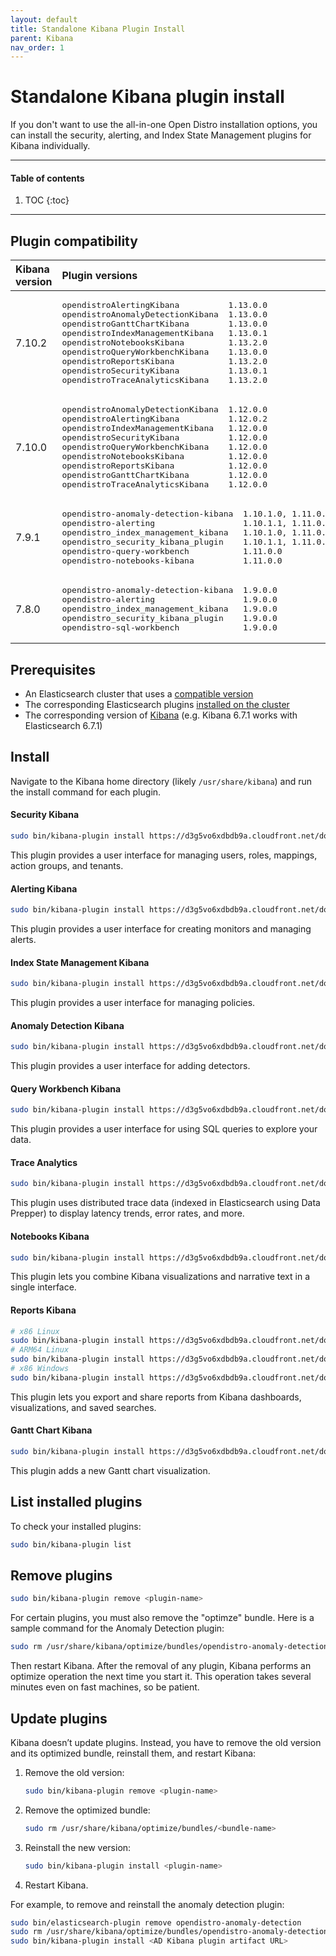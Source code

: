 ```yaml
---
layout: default
title: Standalone Kibana Plugin Install
parent: Kibana
nav_order: 1
---
```


# Standalone Kibana plugin install

If you don't want to use the all-in-one Open Distro installation options, you can install the security, alerting, and Index State Management plugins for Kibana individually.

---

#### Table of contents
1. TOC
{:toc}


---

## Plugin compatibility

<table>
  <thead style="text-align: left">
    <tr>
      <th>Kibana version</th>
      <th>Plugin versions</th>
    </tr>
  </thead>
  <tbody>
  <tr>
    <td>7.10.2</td>
    <td>
      <pre>opendistroAlertingKibana          1.13.0.0
opendistroAnomalyDetectionKibana  1.13.0.0
opendistroGanttChartKibana        1.13.0.0
opendistroIndexManagementKibana   1.13.0.1
opendistroNotebooksKibana         1.13.2.0
opendistroQueryWorkbenchKibana    1.13.0.0
opendistroReportsKibana           1.13.2.0
opendistroSecurityKibana          1.13.0.1
opendistroTraceAnalyticsKibana    1.13.2.0
</pre>
    </td>
  </tr>
  <tr>
    <td>7.10.0</td>
    <td>
      <pre>opendistroAnomalyDetectionKibana  1.12.0.0
opendistroAlertingKibana          1.12.0.2
opendistroIndexManagementKibana   1.12.0.0
opendistroSecurityKibana          1.12.0.0
opendistroQueryWorkbenchKibana    1.12.0.0
opendistroNotebooksKibana         1.12.0.0
opendistroReportsKibana           1.12.0.0
opendistroGanttChartKibana        1.12.0.0
opendistroTraceAnalyticsKibana    1.12.0.0
</pre>
    </td>
  </tr>
  <tr>
    <td>7.9.1</td>
    <td>
      <pre>opendistro-anomaly-detection-kibana  1.10.1.0, 1.11.0.0
opendistro-alerting                  1.10.1.1, 1.11.0.2
opendistro_index_management_kibana   1.10.1.0, 1.11.0.0
opendistro_security_kibana_plugin    1.10.1.1, 1.11.0.0
opendistro-query-workbench           1.11.0.0
opendistro-notebooks-kibana          1.11.0.0
</pre>
    </td>
  </tr>
  <tr>
    <td>7.8.0</td>
    <td>
      <pre>opendistro-anomaly-detection-kibana  1.9.0.0
opendistro-alerting                  1.9.0.0
opendistro_index_management_kibana   1.9.0.0
opendistro_security_kibana_plugin    1.9.0.0
opendistro-sql-workbench             1.9.0.0
</pre>
    </td>
  </tr>
  </tbody>
</table>

## Prerequisites

- An Elasticsearch cluster that uses a [compatible version](../../../version-history)
- The corresponding Elasticsearch plugins [installed on the cluster](../../install/plugins)
- The corresponding version of [Kibana](../) (e.g. Kibana 6.7.1 works with Elasticsearch 6.7.1)


## Install

Navigate to the Kibana home directory (likely `/usr/share/kibana`) and run the install command for each plugin.


#### Security Kibana

```bash
sudo bin/kibana-plugin install https://d3g5vo6xdbdb9a.cloudfront.net/downloads/kibana-plugins/opendistro-security/opendistroSecurityKibana-{{site.odfe_major_version}}.0.1.zip
```

This plugin provides a user interface for managing users, roles, mappings, action groups, and tenants.


#### Alerting Kibana

```bash
sudo bin/kibana-plugin install https://d3g5vo6xdbdb9a.cloudfront.net/downloads/kibana-plugins/opendistro-alerting/opendistroAlertingKibana-{{site.odfe_major_version}}.0.0.zip
```

This plugin provides a user interface for creating monitors and managing alerts.


#### Index State Management Kibana

```bash
sudo bin/kibana-plugin install https://d3g5vo6xdbdb9a.cloudfront.net/downloads/kibana-plugins/opendistro-index-management/opendistroIndexManagementKibana-{{site.odfe_major_version}}.0.1.zip
```

This plugin provides a user interface for managing policies.


#### Anomaly Detection Kibana

```bash
sudo bin/kibana-plugin install https://d3g5vo6xdbdb9a.cloudfront.net/downloads/kibana-plugins/opendistro-anomaly-detection/opendistroAnomalyDetectionKibana-{{site.odfe_major_version}}.0.0.zip
```

This plugin provides a user interface for adding detectors.


#### Query Workbench Kibana

```bash
sudo bin/kibana-plugin install https://d3g5vo6xdbdb9a.cloudfront.net/downloads/kibana-plugins/opendistro-query-workbench/opendistroQueryWorkbenchKibana-{{site.odfe_major_version}}.0.0.zip
```

This plugin provides a user interface for using SQL queries to explore your data.


#### Trace Analytics

```bash
sudo bin/kibana-plugin install https://d3g5vo6xdbdb9a.cloudfront.net/downloads/kibana-plugins/opendistro-trace-analytics/opendistroTraceAnalyticsKibana-{{site.odfe_major_version}}.2.0.zip
```

This plugin uses distributed trace data (indexed in Elasticsearch using Data Prepper) to display latency trends, error rates, and more.


#### Notebooks Kibana

```bash
sudo bin/kibana-plugin install https://d3g5vo6xdbdb9a.cloudfront.net/downloads/kibana-plugins/opendistro-notebooks/opendistroNotebooksKibana-{{site.odfe_major_version}}.2.0.zip
```

This plugin lets you combine Kibana visualizations and narrative text in a single interface.


#### Reports Kibana

```bash
# x86 Linux
sudo bin/kibana-plugin install https://d3g5vo6xdbdb9a.cloudfront.net/downloads/kibana-plugins/opendistro-reports/linux/x64/opendistroReportsKibana-{{site.odfe_major_version}}.2.0-linux-x64.zip
# ARM64 Linux
sudo bin/kibana-plugin install https://d3g5vo6xdbdb9a.cloudfront.net/downloads/kibana-plugins/opendistro-reports/linux/arm64/opendistroReportsKibana-{{site.odfe_major_version}}.2.0-linux-arm64.zip
# x86 Windows
sudo bin/kibana-plugin install https://d3g5vo6xdbdb9a.cloudfront.net/downloads/kibana-plugins/opendistro-reports/windows/x64/opendistroReportsKibana-{{site.odfe_major_version}}.2.0-windows-x64.zip
```

This plugin lets you export and share reports from Kibana dashboards, visualizations, and saved searches.


#### Gantt Chart Kibana

```bash
sudo bin/kibana-plugin install https://d3g5vo6xdbdb9a.cloudfront.net/downloads/kibana-plugins/opendistro-gantt-chart/opendistroGanttChartKibana-{{site.odfe_major_version}}.0.0.zip
```

This plugin adds a new Gantt chart visualization.


## List installed plugins

To check your installed plugins:

```bash
sudo bin/kibana-plugin list
```


## Remove plugins

```bash
sudo bin/kibana-plugin remove <plugin-name>
```

For certain plugins, you must also remove the "optimze" bundle. Here is a sample command for the Anomaly Detection plugin:

```bash
sudo rm /usr/share/kibana/optimize/bundles/opendistro-anomaly-detection-kibana.*
```

Then restart Kibana. After the removal of any plugin, Kibana performs an optimize operation the next time you start it. This operation takes several minutes even on fast machines, so be patient.


## Update plugins

Kibana doesn’t update plugins. Instead, you have to remove the old version and its optimized bundle, reinstall them, and restart Kibana:

1. Remove the old version:

   ```bash
   sudo bin/kibana-plugin remove <plugin-name>
   ```

1. Remove the optimized bundle:

   ```bash
   sudo rm /usr/share/kibana/optimize/bundles/<bundle-name>
   ```

1. Reinstall the new version:

   ```bash
   sudo bin/kibana-plugin install <plugin-name>
   ```

1. Restart Kibana.

For example, to remove and reinstall the anomaly detection plugin:

```bash
sudo bin/elasticsearch-plugin remove opendistro-anomaly-detection
sudo rm /usr/share/kibana/optimize/bundles/opendistro-anomaly-detection-kibana.*
sudo bin/kibana-plugin install <AD Kibana plugin artifact URL>
```
